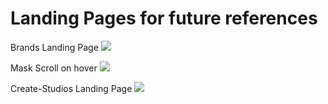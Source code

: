 # Landing Pages for future references

Brands Landing Page
<img src=“/img/img1.png />

Mask Scroll on hover
<img src=“./img/img2.png />

Create-Studios Landing Page
<img src=“./img/img3.png />

